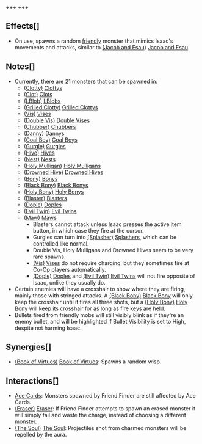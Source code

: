+++
+++

Effects[]
---------


* On use, spawns a random [friendly](/wiki/Friendly "Friendly") monster that mimics Isaac's movements and attacks, similar to  [(Jacob and Esau)](/wiki/Jacob_and_Esau "Jacob and Esau") [Jacob and Esau](/wiki/Jacob_and_Esau "Jacob and Esau").


Notes[]
-------


* Currently, there are 21 monsters that can be spawned in:
	+ [(Clotty)](/wiki/Clotty "Clotty") [Clottys](/wiki/Clotty "Clotty")
	+ [(Clot)](/wiki/Clotty#Clot "Clot") [Clots](/wiki/Clotty#Clot "Clotty")
	+ [(I.Blob)](/wiki/Clotty#I.Blob "I.Blob") [I.Blobs](/wiki/Clotty#I.Blob "Clotty")
	+ [(Grilled Clotty)](/wiki/Clotty#Grilled_Clotty "Grilled Clotty") [Grilled Clottys](/wiki/Clotty#Grilled_Clotty "Clotty")
	+ [(Vis)](/wiki/Vis "Vis") [Vises](/wiki/Vis "Vis")
	+ [(Double Vis)](/wiki/Vis#Double_Vis "Double Vis") [Double Vises](/wiki/Vis#Double_Vis "Vis")
	+ [(Chubber)](/wiki/Vis#Chubber "Chubber") [Chubbers](/wiki/Vis#Chubber "Vis")
	+ [(Danny)](/wiki/Danny "Danny") [Dannys](/wiki/Danny "Danny")
	+ [(Coal Boy)](/wiki/Danny#Coal_Boy "Coal Boy") [Coal Boys](/wiki/Danny#Coal_Boy "Danny")
	+ [(Gurgle)](/wiki/Gaper#Gurgle "Gurgle") [Gurgles](/wiki/Gaper#Gurgle "Gaper")
	+ [(Hive)](/wiki/Mulligan#Hive "Hive") [Hives](/wiki/Mulligan#Hive "Mulligan")
	+ [(Nest)](/wiki/Mulligan#Nest "Nest") [Nests](/wiki/Mulligan#Nest "Mulligan")
	+ [(Holy Mulligan)](/wiki/Mulligan#Holy_Mulligan "Holy Mulligan") [Holy Mulligans](/wiki/Mulligan#Holy_Mulligan "Mulligan")
	+ [(Drowned Hive)](/wiki/Mulligan#Drowned_Hive "Drowned Hive") [Drowned Hives](/wiki/Mulligan#Drowned_Hive "Mulligan")
	+ [(Bony)](/wiki/Bony "Bony") [Bonys](/wiki/Bony "Bony")
	+ [(Black Bony)](/wiki/Bony#Black_Bony "Black Bony") [Black Bonys](/wiki/Bony#Black_Bony "Bony")
	+ [(Holy Bony)](/wiki/Bony#Holy_Bony "Holy Bony") [Holy Bonys](/wiki/Bony#Holy_Bony "Bony")
	+ [(Blaster)](/wiki/Blaster "Blaster") [Blasters](/wiki/Blaster "Blaster")
	+ [(Dople)](/wiki/Dople "Dople") [Doples](/wiki/Dople "Dople")
	+ [(Evil Twin)](/wiki/Dople#Evil_Twin "Evil Twin") [Evil Twins](/wiki/Dople#Evil_Twin "Dople")
	+ [(Maw)](/wiki/Maw "Maw") [Maws](/wiki/Maw "Maw")
		- Blasters cannot attack unless Isaac presses the active item button, in which case they fire at the cursor.
		- Gurgles can turn into [(Splasher)](/wiki/Pacer#Splasher "Splasher") [Splashers](/wiki/Pacer#Splasher "Pacer"), which can be controlled like normal.
		- Double Vis, Holy Mulligans and Drowned Hives seem to be very rare spawns.
		- [(Vis)](/wiki/Vis "Vis") [Vises](/wiki/Vis "Vis") do not require charging, but they sometimes fire at Co-Op players automatically.
		- [(Dople)](/wiki/Dople "Dople") [Doples](/wiki/Dople "Dople") and [(Evil Twin)](/wiki/Dople#Evil_Twin "Evil Twin") [Evil Twins](/wiki/Dople#Evil_Twin "Dople") will not fire opposite of Isaac, unlike they usually do.
* Certain enemies will have a crosshair to show where they are firing, mainly those with stringed attacks. A [(Black Bony)](/wiki/Bony#Black_Bony "Black Bony") [Black Bony](/wiki/Bony#Black_Bony "Bony") will only keep the crosshair until it fires all three shots, but a [(Holy Bony)](/wiki/Bony#Holy_Bony "Holy Bony") [Holy Bony](/wiki/Bony#Holy_Bony "Bony") will keep its crosshair for as long as fire keys are held.
* Bullets fired from friendly mobs will still visibly blink as if they're an enemy bullet, and will be highlighted if Bullet Visibility is set to High, despite not harming Isaac.


Synergies[]
-----------


* [(Book of Virtues)](/wiki/Book_of_Virtues "Book of Virtues") [Book of Virtues](/wiki/Book_of_Virtues "Book of Virtues"): Spawns a random wisp.


Interactions[]
--------------


* [Ace Cards](/wiki/Cards_and_Runes "Cards and Runes"): Monsters spawned by Friend Finder are still affected by Ace Cards.
* [(Eraser)](/wiki/Eraser "Eraser") [Eraser](/wiki/Eraser "Eraser"): If Friend Finder attempts to spawn an erased monster it will simply fail and waste the charge, instead of choosing a different monster.
* [(The Soul)](/wiki/The_Soul "The Soul") [The Soul](/wiki/The_Soul "The Soul"): Projectiles shot from charmed monsters will be repelled by the aura.


